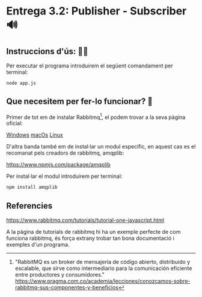 # Entrega 3.2: Publisher - Subscriber 🔊

## Instruccions d'ús: 🧙‍♂️

Per executar el programa introduirem el següent comandament per terminal:

    node app.js

## Que necesitem per fer-lo funcionar? 🧞

Primer de tot em de instalar Rabbitmq[^1], el podem trovar a la seva pàgina oficial: 

[Windows](https://www.rabbitmq.com/install-windows.html'🪟')
[macOs](https://www.rabbitmq.com/install-homebrew.html'🍏')
[Linux](https://www.rabbitmq.com/install-debian.html'👽')

D'altra banda també em de instal·lar un modul especific, en aquest cas es el recomanat pels creadors de rabbitmq, amqplib:

https://www.npmjs.com/package/amqplib

Per instal·lar el modul introduirem per terminal: 

    npm install amqplib

## Referencies

https://www.rabbitmq.com/tutorials/tutorial-one-javascript.html 

A la pàgina de tutorials de rabbitmq hi ha un exemple perfecte de com funciona rabbitmq, és força extrany trobar tan bona documentació i exemples d'un programa.



[^1]: "RabbitMQ es un broker de mensajería de código abierto, distribuido y escalable, que sirve como intermediario para la comunicación eficiente entre productores y consumidores." https://www.pragma.com.co/academia/lecciones/conozcamos-sobre-rabbitmq-sus-componentes-y-beneficios

